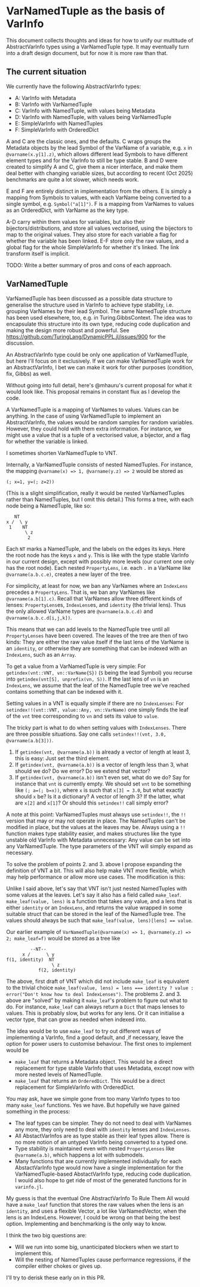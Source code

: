# VarNamedTuple as the basis of VarInfo

This document collects thoughts and ideas for how to unify our multitude of AbstractVarInfo types using a VarNamedTuple type. It may eventually turn into a draft design document, but for now it is more raw than that.

## The current situation

We currently have the following AbstractVarInfo types:

  - A: VarInfo with Metadata
  - B: VarInfo with VarNamedTuple
  - C: VarInfo with NamedTuple, with values being Metadata
  - D: VarInfo with NamedTuple, with values being VarNamedTuple
  - E: SimpleVarInfo with NamedTuples
  - F: SimpleVarInfo with OrderedDict

A and C are the classic ones, and the defaults. C wraps groups the Metadata objects by the lead Symbol of the VarName of a variable, e.g. `x` in `@varname(x.y[1].z)`, which allows different lead Symbols to have different element types and for the VarInfo to still be type stable. B and D were created to simplify A and C, give them a nicer interface, and make them deal better with changing variable sizes, but according to recent (Oct 2025) benchmarks are quite a lot slower, which needs work.

E and F are entirely distinct in implementation from the others. E is simply a mapping from Symbols to values, with each VarName being converted to a single symbol, e.g. `Symbol("a[1]")`. F is a mapping from VarNames to values as an OrderedDict, with VarName as the key type.

A-D carry within them values for variables, but also their bijectors/distributions, and store all values vectorised, using the bijectors to map to the original values. They also store for each variable a flag for whether the variable has been linked. E-F store only the raw values, and a global flag for the whole SimpleVarInfo for whether it's linked. The link transform itself is implicit.

TODO: Write a better summary of pros and cons of each approach.

## VarNamedTuple

VarNamedTuple has been discussed as a possible data structure to generalise the structure used in VarInfo to achieve type stability, i.e. grouping VarNames by their lead Symbol. The same NamedTuple structure has been used elsewhere, too, e.g. in Turing.GibbsContext. The idea was to encapsulate this structure into its own type, reducing code duplication and making the design more robust and powerful. See https://github.com/TuringLang/DynamicPPL.jl/issues/900 for the discussion.

An AbstractVarInfo type could be only one application of VarNamedTuple, but here I'll focus on it exclusively. If we can make VarNamedTuple work for an AbstractVarInfo, I bet we can make it work for other purposes (condition, fix, Gibbs) as well.

Without going into full detail, here's @mhauru's current proposal for what it would look like. This proposal remains in constant flux as I develop the code.

A VarNamedTuple is a mapping of VarNames to values. Values can be anything. In the case of using VarNamedTuple to implement an AbstractVarInfo, the values would be random samples for random variables. However, they could hold with them extra information. For instance, we might use a value that is a tuple of a vectorised value, a bijector, and a flag for whether the variable is linked.

I sometimes shorten VarNamedTuple to VNT.

Internally, a VarNamedTuple consists of nested NamedTuples. For instance, the mapping `@varname(x) => 1, @varname(y.z) => 2` would be stored as

```
(; x=1, y=(; z=2))
```

(This is a slight simplification, really it would be nested VarNamedTuples rather than NamedTuples, but I omit this detail.)
This forms a tree, with each node being a NamedTuple, like so:

```
   NT
x /  \ y
 1    NT
       \ z
        2
```

Each `NT` marks a NamedTuple, and the labels on the edges its keys. Here the root node has the keys `x` and `y`. This is like with the type stable VarInfo in our current design, except with possibly more levels (our current one only has the root node). Each nested `PropertyLens`, i.e. each `.` in a VarName like `@varname(a.b.c.e)`, creates a new layer of the tree.

For simplicity, at least for now, we ban any VarNames where an `IndexLens` precedes a `PropertyLens`. That is, we ban any VarNames like `@varname(a.b[1].c)`. Recall that VarNames allow three different kinds of lenses: `PropertyLens`es, `IndexLens`es, and `identity` (the trivial lens). Thus the only allowed VarName types are `@varname(a.b.c.d)` and `@varname(a.b.c.d[i,j,k])`.

This means that we can add levels to the NamedTuple tree until all `PropertyLenses` have been covered. The leaves of the tree are then of two kinds: They are either the raw value itself if the last lens of the VarName is an `identity`, or otherwise they are something that can be indexed with an `IndexLens`, such as an `Array`.

To get a value from a VarNamedTuple is very simple: For `getindex(vnt::VNT, vn::VarName{S})` (`S` being the lead Symbol) you recurse into `getindex(vnt[S], unprefix(vn, S))`. If the last lens of `vn` is an `IndexLens`, we assume that the leaf of the NamedTuple tree we've reached contains something that can be indexed with it.

Setting values in a VNT is equally simple if there are no `IndexLenses`: For `setindex!!(vnt::VNT, value::Any, vn::VarName)` one simply finds the leaf of the `vnt` tree corresponding to `vn` and sets its value to `value`.

The tricky part is what to do when setting values with `IndexLenses`. There are three possible situations. Say one calls `setindex!!(vnt, 3.0, @varname(a.b[3]))`.

 1. If `getindex(vnt, @varname(a.b))` is already a vector of length at least 3, this is easy: Just set the third element.
 2. If `getindex(vnt, @varname(a.b))` is a vector of length less than 3, what should we do? Do we error? Do we extend that vector?
 3. If `getindex(vnt, @varname(a.b))` isn't even set, what do we do? Say for instance that `vnt` is currently empty. We should set `vnt` to be something like `(; a=(; b=x))`, where `x` is such that `x[3] = 3.0`, but what exactly should `x` be? Is it a dictionary? A vector of length 3? If the latter, what are `x[2]` and `x[1]`? Or should this `setindex!!` call simply error?

A note at this point: VarNamedTuples must always use `setindex!!`, the `!!` version that may or may not operate in place. The NamedTuples can't be modified in place, but the values at the leaves may be. Always using a `!!` function makes type stability easier, and makes structures like the type unstable old VarInfo with Metadata unnecessary: Any value can be set into any VarNamedTuple. The type parameters of the VNT will simply expand as necessary.

To solve the problem of points 2. and 3. above I propose expanding the definition of VNT a bit. This will also help make VNT more flexible, which may help performance or allow more use cases. The modification is this:

Unlike I said above, let's say that VNT isn't just nested NamedTuples with some values at the leaves. Let's say it also has a field called `make_leaf`. `make_leaf(value, lens)` is a function that takes any value, and a lens that is either `identity` or an `IndexLens`, and returns the value wrapped in some suitable struct that can be stored in the leaf of the NamedTuple tree. The values should always be such that `make_leaf(value, lens)[lens] == value`.

Our earlier example of `VarNamedTuple(@varname(x) => 1, @varname(y.z) => 2; make_leaf=f)` would be stored as a tree like

```
         --NT--
      x /      \ y
f(1, identity)  NT
                 \ z
            f(2, identity)
```

The above, first draft of VNT which did not include `make_leaf` is equivalent to the trivial choice `make_leaf(value, lens) = lens === identity ? value : error("Don't know how to deal IndexLenses")`. The problems 2. and 3. above are "solved" by making it `make_leaf`'s problem to figure out what to do. For instance, `make_leaf` can always return a `Dict` that maps lenses to values. This is probably slow, but works for any lens. Or it can initialise a vector type, that can grow as needed when indexed into.

The idea would be to use `make_leaf` to try out different ways of implementing a VarInfo, find a good default, and ,if necessary, leave the option for power users to customise behaviour. The first ones to implement would be

  - `make_leaf` that returns a Metadata object. This would be a direct replacement for type stable VarInfo that uses Metadata, except now with more nested levels of NamedTuple.
  - `make_leaf` that returns an `OrderedDict`. This would be a direct replacement for SimpleVarInfo with OrderedDict.

You may ask, have we simple gone from too many VarInfo types to too many `make_leaf` functions. Yes we have. But hopefully we have gained something in the process:

  - The leaf types can be simpler. They do not need to deal with VarNames any more, they only need to deal with `identity` lenses and `IndexLenses`.
  - All AbstactVarInfos are as type stable as their leaf types allow. There is no more notion of an untyped VarInfo being converted to a typed one.
  - Type stability is maintained even with nested `PropertyLenses` like `@varname(a.b)`, which happens a lot with submodels.
  - Many functions that are currently implemented individually for each AbstactVarInfo type would now have a single implementation for the VarNamedTuple-based AbstactVarInfo type, reducing code duplication. I would also hope to get ride of most of the generated functions for in `varinfo.jl`.

My guess is that the eventual One AbstractVarInfo To Rule Them All would have a `make_leaf` function that stores the raw values when the lens is an `identity`, and uses a flexible Vector, a lot like VarNamedVector, when the lens is an IndexLens. However, I could be wrong on that being the best option. Implementing and benchmarking is the only way to know.

I think the two big questions are:

  - Will we run into some big, unanticipated blockers when we start to implement this.
  - Will the nesting of NamedTuples cause performance regressions, if the compiler either chokes or gives up.

I'll try to derisk these early on in this PR.
